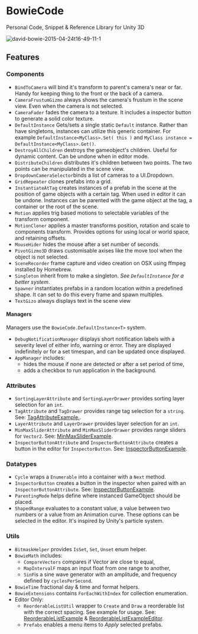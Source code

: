 # BowieCode
Personal Code, Snippet & Reference Library for Unity 3D

![david-bowie-2015-04-24t16-49-11-1](https://cloud.githubusercontent.com/assets/166915/22928405/3921cc9a-f2ae-11e6-8553-5deb69ab7073.png)

## Features

### Components

- `BindToCamera` will bind it's transform to parent's camera's near or far. Handy for keeping thing to the front or the back of a camera.
- `CameraFrustumGizmo` always shows the camera's frustum in the scene view. Even when the camera is not selected.
- `CameraFader` fades the camera to a texture. It includes a inspector button to generate a solid color texture.
- `DefaultInstance` Gets/sets a single static `Default` instance. Rather than have singletons, instances can utilize this generic container. For example `DefaultInstance<MyClass>.Set( this )` and `MyClass instance = DefaultInstance<MyClass>.Get()`.
- `DestroyAllChildren` destroys the gameobject's children. Useful for dynamic content. Can be undone when in editor mode.
- `DistributeChildren` distributes it's children between two points. The two points can be manipulated in the scene view.
- `DropdownCameraSelector`binds a list of cameras to a UI.Dropdown.
- `GridRepeater` clones prefabs into a grid.
- `InstantiateAtTag` creates instances of a prefab in the scene at the position of game objects with a certain tag. When used in editor it can be undone. Instances can be parented with the game object at the tag, a container or the root of the scene.
- `Motion` applies trig based motions to selectable variables of the transform component.
- `MotionCloner` applies a master transforms position, rotation and scale to components transform. Provides options for using local or world space, and retaining offsets.
- `MouseHider` hides the mouse after a set number of seconds.
- `PivotGizmo3D` draws customisable axises like the move tool when the object is not selected.
- `SceneRecorder` frame capture and video creation on OSX using ffmpeg installed by Homebrew.
- `Singleton` inherit from to make a singleton. _See `DefaultInstance` for a better system_.
- `Spawner` instantiates prefabs in a random location within a predefined shape. It can set to do this every frame and spawn multiples.
- `TextGizo` always displays text in the scene view

#### Managers

Managers use the `BowieCode.DefaultInstance<T>` system.

- `DebugNotificationManager` displays short notification labels with a severity level of either info, warning or error. They are displayed indefinitely or for a set timespan, and can be updated once displayed.
- `AppManager` includes:
    - hides the mouse if none are detected or after a set period of time,
    - adds a checkbox to run application in the background.

### Attributes

- `SortingLayerAttribute` and `SortingLayerDrawer` provides sorting layer selection for an `int`.
- `TagAttribute` and `TagDrawer` provides range tag selection for a `string`. See: [TagAttributeExample.](https://github.com/rc1/BowieCode/blob/master/Examples/TagAttributeExample.cs).
- `LayerAttribute` and `LayerDrawer` provides layer selection for an `int`.
- `MinMaxSliderAttribute` and `MinMaxSliderDrawer` provides range sliders for `Vector2`. See: [MinMaxSliderExample](https://github.com/rc1/BowieCode/blob/master/Examples/MinMaxSliderExample.cs).
- `InspectorButtonAttribute` and `InspectorButtonAttribute` creates a button in the editor for `InspectorButton`. See: [InspectorButtonExample](https://github.com/rc1/BowieCode/blob/master/Examples/InspectorButtonExample.cs).

### Datatypes

- `Cycle` wraps a `Enumerable` into a container with a `Next` method.
- `InspectorButton` creates a button in the inspector when paired with an `InspectorButtonAttribute`. See: [InspectorButtonExample](https://github.com/rc1/BowieCode/blob/master/Examples/InspectorExample.cs).
- `ParentingMode` helps define where instanced GameObject should be placed.
- `ShapedRange` evaluates to a constant value, a value between two numbers or a value from an Animation curve. These options can be selected in the editor. It's inspired by Unity's particle system.

### Utils

- `BitmaskHelper` provides `IsSet`, `Set`, `Unset` enum helper.
- `BowieMath` includes:
	- `CompareVectors` compares if Vector are close to equal,
	- `MapIntervalF` maps an input float from one range to another,
	- `SinF`is a sine wave generator with an amplitude, and frequency defined by `cyclesPerSecond`.
- `BowieTime` fractional day & time and format helpers.
- `BowieExtensions` contains `ForEachWithIndex` for collection enumeration.
- Editor Only:
	- `ReorderableListUtil` wrapper to `Create` and `Draw` a reorderable list with the correct spacing. See example for usage. See: [ReorderableListExample](https://github.com/rc1/BowieCode/blob/master/Examples/ReorderableListExample.cs) & [ReorderableListExampleEditor](https://github.com/rc1/BowieCode/blob/master/Examples/Editor/ReorderableListExampleEditor.cs).
	- `Prefabs` enables a menu items to *Apply* selected prefabs.
